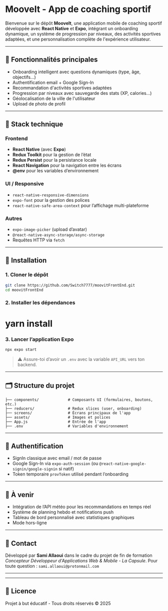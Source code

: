 # MooveIt - App de coaching sportif

Bienvenue sur le dépôt **MooveIt**, une application mobile de coaching sportif développée avec **React Native** et **Expo**, intégrant un onboarding dynamique, un système de progression par niveaux, des activités sportives adaptées, et une personnalisation complète de l'expérience utilisateur.

---

## 🚀 Fonctionnalités principales

- Onboarding intelligent avec questions dynamiques (type, âge, objectifs...)
- Authentification email + Google Sign-In
- Recommandation d'activités sportives adaptées
- Progression par niveaux avec sauvegarde des stats (XP, calories...)
- Géolocalisation de la ville de l'utilisateur
- Upload de photo de profil

---

## 📱 Stack technique

### Frontend
- **React Native** (avec **Expo**)
- **Redux Toolkit** pour la gestion de l’état
- **Redux Persist** pour la persistance locale
- **React Navigation** pour la navigation entre les écrans
- **@env** pour les variables d’environnement

### UI / Responsive
- `react-native-responsive-dimensions`
- `expo-font` pour la gestion des polices
- `react-native-safe-area-context` pour l’affichage multi-plateforme

### Autres
- `expo-image-picker` (upload d’avatar)
- `@react-native-async-storage/async-storage`
- Requêtes HTTP via `fetch`

---

## 🔧 Installation

### 1. Cloner le dépôt
```bash
git clone https://github.com/Switch7777/moovitFrontEnd.git
cd moovitFrontEnd
```

### 2. Installer les dépendances

# yarn install

### 3. Lancer l’application Expo
```bash
npx expo start
```

> ⚠️ Assure-toi d’avoir un `.env` avec la variable `API_URL` vers ton backend.

---

## 🗂️ Structure du projet

```
├── components/             # Composants UI (formulaires, boutons, etc.)
├── reducers/               # Redux slices (user, onboarding)
├── screens/                # Écrans principaux de l'app
├── assets/                 # Images et polices
├── App.js                  # Entrée de l'app
├── .env                    # Variables d'environnement
```

---

## 🔐 Authentification
- SignIn classique avec email / mot de passe
- Google Sign-In via `expo-auth-session` (ou `@react-native-google-signin/google-signin` si natif)
- Token temporaire `provToken` utilisé pendant l’onboarding

---

## 🧠 À venir

- Intégration de l’API météo pour les recommandations en temps réel
- Système de planning hebdo et notifications push
- Tableau de bord personnalisé avec statistiques graphiques
- Mode hors-ligne

---


## 📩 Contact
Développé par **Sami Allaoui** dans le cadre du projet de fin de formation *Concepteur Développeur d'Applications Web & Mobile - La Capsule*. Pour toute question : `sami.allaoui@protonmail.com`

---



---

## 📝 Licence
Projet à but éducatif - Tous droits réservés © 2025
